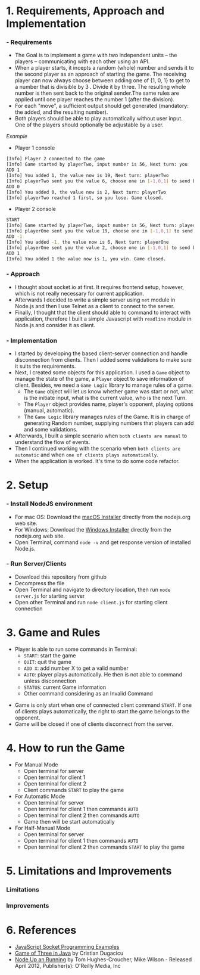 # 1. Requirements, Approach and Implementation
### - Requirements
* The Goal is to implement a game with two independent units – the players –
communicating with each other using an API.
* When a player starts, it incepts a random (whole) number and sends it to the second
player as an approach of starting the game. The receiving player can now always choose between adding one of {1, 0, 1} to get to a number that is divisible by 3 . Divide it by three. The resulting whole number is then sent back to the original sender.The same rules are applied until one player reaches the number 1 (after the division).
* For each "move", a sufficient output should get generated (mandatory: the added, and
the resulting number).
* Both players should be able to play automatically without user input. One of the players
should optionally be adjustable by a user.

*Example*
* Player 1 console
```sh
[Info] Player 2 connected to the game
[Info] Game started by playerTwo, input number is 56, Next turn: you
ADD 1
[Info] You added 1, the value now is 19, Next turn: playerTwo
[Info] playerTwo sent you the value 6, choose one in [-1,0,1] to send back
ADD 0
[Info] You added 0, the value now is 2, Next turn: playerTwo
[Info] playerTwo reached 1 first, so you lose. Game closed.
```
* Player 2 console
```sh
START
[Info] Game started by playerTwo, input number is 56, Next turn: playerOne
[Info] playerOne sent you the value 19, choose one in [-1,0,1] to send back
ADD -1
[Info] You added -1, the value now is 6, Next turn: playerOne
[Info] playerOne sent you the value 2, choose one in [-1,0,1] to send back
ADD 1
[Info] You added 1 the value now is 1, you win. Game closed.
```
### - Approach
* I thought about socket.io at first. It requires frontend setup, however, which is not really necessary for current application.
* Afterwards I decided to write a simple server using `net` module in Node.js and then I use Telnet as a client to connect to the server.
* Finally, I thought that the client should able to command to interact with application, therefore I built a simple Javascript with `readline` module in Node.js and consider it as client.

### - Implementation
* I started by developing the based client-server connection and handle disconnection from clients. Then I added some validations to make sure it suits the requirements.
* Next, I created some objects for this application. I used a `Game` object to manage the state of the game, a `Player` object to save information of client. Besides, we need a `Game Logic` library to manage rules of a game. 
  * The `Game` object will let us know whether game was start or not, what is the initiate input, what is the current value, who is the next Turn.
  * The `Player` object provides name, player's opponent,  playing options (manual, automatic).
  * The `Game Logic` library manages rules of the Game. It is in charge of generating Random number, supplying numbers that players can add and some validations.
* Afterwards, I built a simple scenario when `both clients are manual` to understand the flow of events.
* Then I continued working with the scenario when `both clients are automatic` and when `one of clients plays automatically`.
* When the application is worked. It's time to do some code refactor.
# 2. Setup
### - Install NodeJS environment
* For mac OS: Download the [macOS Installer] directly from the nodejs.org web site.
* For Windows: Download the [Windows Installer] directly from the nodejs.org web site.
* Open Terminal, command `node -v` and get response version of installed Node.js.
### - Run Server/Clients
* Download this repository from github
* Decompress the file
* Open Terminal and navigate to directory location, then run `node server.js` for starting server
* Open other Terminal and run `node client.js` for starting client connection

# 3. Game and Rules
* Player is able to run some commands in Terminal:
    * `START`: start the game
    * `QUIT`: quit the game
    * `ADD X`: add number X to get a valid number
    * `AUTO`: player plays automatically. He then is not able to command unless disconnection
    * `STATUS`: current Game information
    * Other command considering as an Invalid Command
- Game is only start when one of connected client command `START`. If one of clients plays automatically, the right to start the game belongs to the opponent.
- Game will be closed if one of clients disconnect from the server.

# 4. How to run the Game
* For Manual Mode
  * Open terminal for server
  * Open terminal for client 1
  * Open terminal for client 2
  * Client commands `START` to play the game
* For Automatic Mode
  * Open terminal for server
  * Open terminal for client 1 then commands `AUTO`
  * Open terminal for client 2 then commands `AUTO`
  * Game then will be start automatically
* For Half-Manual Mode
  * Open terminal for server
  * Open terminal for client 1 then commands `AUTO`
  * Open terminal for client 2 then commands `START` to play the game
# 5. Limitations and Improvements
### Limitations
### Improvements

# 6. References
- [JavaScript Socket Programming Examples]
- [Game of Three in Java] by Cristian Dugacicu
- [Node Up an Running] by Tom Hughes-Croucher, Mike Wilson - Released April 2012, Publisher(s): O'Reilly Media, Inc

[JavaScript Socket Programming Examples]: <https://cs.lmu.edu/~ray/notes/jsnetexamples/>
[Node Up an Running]: <https://www.oreilly.com/library/view/node-up-and/9781449332235/>
[Game of Three in Java]: <https://github.com/razorcd/Game-of-Three>
[Windows Installer]: <https://nodejs.org/en/#home-downloadhead>
[macOS Installer]:<https://nodejs.org/en/#home-downloadhead>